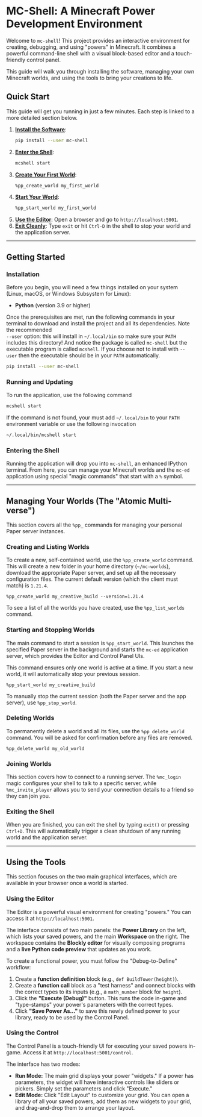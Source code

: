 # MC-Shell: A Minecraft Power Development Environment 

Welcome to `mc-shell`! This project provides an interactive environment for creating, debugging, and using "powers" in Minecraft. It combines a powerful command-line shell with a visual block-based editor and a touch-friendly control panel.

This guide will walk you through installing the software, managing your own Minecraft worlds, and using the tools to bring your creations to life.

## Quick Start

This guide will get you running in just a few minutes. Each step is linked to a more detailed section below.

1.  **[Install the Software](#installation)**:
    ```bash
    pip install --user mc-shell
    ```
2.  **[Enter the Shell](#entering-the-shell)**:
    ```bash
    mcshell start
    ```
3.  **[Create Your First World](#creating-and-listing-worlds)**:
    ```bash
    %pp_create_world my_first_world
    ```
4.  **[Start Your World](#starting-and-stopping-worlds)**:
    ```bash
    %pp_start_world my_first_world
    ```
5.  **[Use the Editor](#using-the-editor)**: Open a browser and go to `http://localhost:5001`.
6.  **[Exit Cleanly](#exiting-the-shell)**: Type `exit` or hit `Ctrl-D` in the shell to stop your world and the application server.

---

## Getting Started

### Installation

Before you begin, you will need a few things installed on your system (Linux, macOS, or Windows Subsystem for Linux):
* **Python** (version 3.9 or higher)

Once the prerequisites are met, run the following commands in your terminal to download and install the project and all its dependencies. Note the recommended  
`--user` option: this will install in `~/.local/bin` so make sure your `PATH` includes this directory! And notice the package is called `mc-shell` but the
executable program is called `mcshell`. If you choose not to install with `--user` then the executable should be in your `PATH` automatically.

```bash
pip install --user mc-shell
````

### Running and Updating

To run the application, use the following command 

```bash
mcshell start
```

If the command is not found, your must add `~/.local/bin` to your `PATH` environment variable or use the following invocation
```bash
~/.local/bin/mcshell start
```

### Entering the Shell

Running the application will drop you into `mc-shell`, an enhanced IPython terminal. From here, you can manage your Minecraft worlds and the `mc-ed` application using special "magic commands" that start with a `%` symbol.

-----

##  Managing Your Worlds (The "Atomic Multi-verse")

This section covers all the `%pp_` commands for managing your personal Paper server instances.

### Creating and Listing Worlds

To create a new, self-contained world, use the `%pp_create_world` command. This will create a new folder in your home directory (`~/mc-worlds`), download the appropriate Paper server, and set up all the necessary configuration files. The current default version (which the client must match) is `1.21.4`.
```ipython
%pp_create_world my_creative_build --version=1.21.4
```

To see a list of all the worlds you have created, use the `%pp_list_worlds` command.

### Starting and Stopping Worlds

The main command to start a session is `%pp_start_world`. This launches the specified Paper server in the background and starts the `mc-ed` application server, which provides the Editor and Control Panel UIs.

This command ensures only one world is active at a time. If you start a new world, it will automatically stop your previous session.

```ipython
%pp_start_world my_creative_build
```

To manually stop the current session (both the Paper server and the app server), use `%pp_stop_world`.

### Deleting Worlds

To permanently delete a world and all its files, use the `%pp_delete_world` command. You will be asked for confirmation before any files are removed.

```ipython
%pp_delete_world my_old_world
```

### Joining Worlds

This section covers how to connect to a running server. The `%mc_login` magic configures your shell to talk to a specific server, while `%mc_invite_player` allows you to send your connection details to a friend so they can join you.

### Exiting the Shell

When you are finished, you can exit the shell by typing `exit()` or pressing `Ctrl+D`. This will automatically trigger a clean shutdown of any running world and the application server.

-----

## Using the Tools

This section focuses on the two main graphical interfaces, which are available in your browser once a world is started.

### Using the Editor

The Editor is a powerful visual environment for creating "powers." You can access it at `http://localhost:5001`.

The interface consists of two main panels: the **Power Library** on the left, which lists your saved powers, and the main **Workspace** on the right. The workspace contains the **Blockly editor** for visually composing programs and a **live Python code preview** that updates as you work.

To create a functional power, you must follow the "Debug-to-Define" workflow:

1.  Create a **function definition** block (e.g., `def BuildTower(height)`).
2.  Create a **function call** block as a "test harness" and connect blocks with the correct types to its inputs (e.g., a `math_number` block for `height`).
3.  Click the **"Execute (Debug)"** button. This runs the code in-game and "type-stamps" your power's parameters with the correct types.
4.  Click **"Save Power As..."** to save this newly defined power to your library, ready to be used by the Control Panel.

### Using the Control

The Control Panel is a touch-friendly UI for executing your saved powers in-game. Access it at `http://localhost:5001/control`.

The interface has two modes:

  * **Run Mode:** The main grid displays your power "widgets." If a power has parameters, the widget will have interactive controls like sliders or pickers. Simply set the parameters and click "Execute."
  * **Edit Mode:** Click "Edit Layout" to customize your grid. You can open a library of all your saved powers, add them as new widgets to your grid, and drag-and-drop them to arrange your layout.
